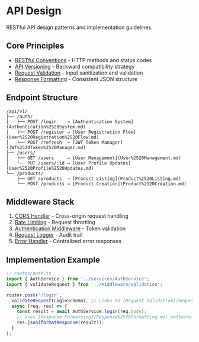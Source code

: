 # API Design

RESTful API design patterns and implementation guidelines.

## Core Principles

- [RESTful Conventions](RESTful%2520Conventions.md) - HTTP methods and status codes
- [API Versioning](API%2520Versioning.md) - Backward compatibility strategy
- [Request Validation](Request%2520Validation.md) - Input sanitization and validation
- [Response Formatting](Response%2520Formatting.md) - Consistent JSON structure

## Endpoint Structure

```
/api/v1/
├── /auth/
│   ├── POST /login    → [Authentication System](Authentication%2520System.md)
│   ├── POST /register → [User Registration Flow](User%2520Registration%2520Flow.md)
│   └── POST /refresh  → [JWT Token Manager](JWT%2520Token%2520Manager.md)
├── /users/
│   ├── GET /users     → [User Management](User%2520Management.md)
│   └── PUT /users/:id → [User Profile Updates](User%2520Profile%2520Updates.md)
└── /products/
    ├── GET /products  → [Product Listing](Product%2520Listing.md)
    └── POST /products → [Product Creation](Product%2520Creation.md)
```

## Middleware Stack

1. [CORS Handler](CORS%2520Handler.md) - Cross-origin request handling
2. [Rate Limiting](Rate%2520Limiting.md) - Request throttling
3. [Authentication Middleware](Authentication%2520Middleware.md) - Token validation
4. [Request Logger](Request%2520Logger.md) - Audit trail
5. [Error Handler](Error%2520Handler.md) - Centralized error responses

## Implementation Example

```typescript
// routes/auth.ts
import { AuthService } from '../services/AuthService';
import { validateRequest } from '../middleware/validation';

router.post('/login', 
  validateRequest(LoginSchema), // Links to [Request Validation](Request%2520Validation.md)
  async (req, res) => {
    const result = await AuthService.login(req.body);
    // Uses [Response Formatting](Response%2520Formatting.md) patterns
    res.json(formatResponse(result));
  }
);
```
